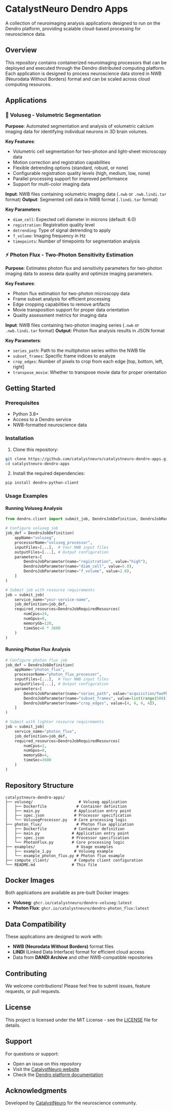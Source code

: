 # CatalystNeuro Dendro Apps

A collection of neuroimaging analysis applications designed to run on the Dendro platform, providing scalable cloud-based processing for neuroscience data.

## Overview

This repository contains containerized neuroimaging processors that can be deployed and executed through the Dendro distributed computing platform. Each application is designed to process neuroscience data stored in NWB (Neurodata Without Borders) format and can be scaled across cloud computing resources.

## Applications

### 🔬 Voluseg - Volumetric Segmentation

**Purpose**: Automated segmentation and analysis of volumetric calcium imaging data for identifying individual neurons in 3D brain volumes.

**Key Features**:
- Volumetric cell segmentation for two-photon and light-sheet microscopy data
- Motion correction and registration capabilities
- Flexible detrending options (standard, robust, or none)
- Configurable registration quality levels (high, medium, low, none)
- Parallel processing support for improved performance
- Support for multi-color imaging data

**Input**: NWB files containing volumetric imaging data (`.nwb` or `.nwb.lindi.tar` format)
**Output**: Segmented cell data in NWB format (`.lindi.tar` format)

**Key Parameters**:
- `diam_cell`: Expected cell diameter in microns (default: 6.0)
- `registration`: Registration quality level
- `detrending`: Type of signal detrending to apply
- `f_volume`: Imaging frequency in Hz
- `timepoints`: Number of timepoints for segmentation analysis

### ⚡ Photon Flux - Two-Photon Sensitivity Estimation

**Purpose**: Estimates photon flux and sensitivity parameters for two-photon imaging data to assess data quality and optimize imaging parameters.

**Key Features**:
- Photon flux estimation for two-photon microscopy data
- Frame subset analysis for efficient processing
- Edge cropping capabilities to remove artifacts
- Movie transposition support for proper data orientation
- Quality assessment metrics for imaging data

**Input**: NWB files containing two-photon imaging series (`.nwb` or `.nwb.lindi.tar` format)
**Output**: Photon flux analysis results in JSON format

**Key Parameters**:
- `series_path`: Path to the multiphoton series within the NWB file
- `subset_frames`: Specific frame indices to analyze
- `crop_edges`: Number of pixels to crop from each edge [top, bottom, left, right]
- `transpose_movie`: Whether to transpose movie data for proper orientation

## Getting Started

### Prerequisites

- Python 3.8+
- Access to a Dendro service
- NWB-formatted neuroscience data

### Installation

1. Clone this repository:
```bash
git clone https://github.com/catalystneuro/catalystneuro-dendro-apps.git
cd catalystneuro-dendro-apps
```

2. Install the required dependencies:
```bash
pip install dendro-python-client
```

### Usage Examples

#### Running Voluseg Analysis

```python
from dendro.client import submit_job, DendroJobDefinition, DendroJobRequiredResources

# Configure voluseg job
job_def = DendroJobDefinition(
    appName="voluseg",
    processorName="voluseg_processor",
    inputFiles=[...],  # Your NWB input files
    outputFiles=[...], # Output configuration
    parameters=[
        DendroJobParameter(name="registration", value="high"),
        DendroJobParameter(name="diam_cell", value=5.0),
        DendroJobParameter(name="f_volume", value=2.0),
    ]
)

# Submit job with resource requirements
job = submit_job(
    service_name="your-service-name",
    job_definition=job_def,
    required_resources=DendroJobRequiredResources(
        numCpus=24,
        numGpus=0,
        memoryGb=120,
        timeSec=6 * 3600
    )
)
```

#### Running Photon Flux Analysis

```python
# Configure photon flux job
job_def = DendroJobDefinition(
    appName="photon_flux",
    processorName="photon_flux_processor",
    inputFiles=[...],  # Your NWB input files
    outputFiles=[...], # Output configuration
    parameters=[
        DendroJobParameter(name="series_path", value="acquisition/TwoPhotonSeries1"),
        DendroJobParameter(name="subset_frames", value=list(range(500))),
        DendroJobParameter(name="crop_edges", value=[4, 4, 4, 4]),
    ]
)

# Submit with lighter resource requirements
job = submit_job(
    service_name="photon_flux",
    job_definition=job_def,
    required_resources=DendroJobRequiredResources(
        numCpus=2,
        numGpus=0,
        memoryGb=4,
        timeSec=3600
    )
)
```

## Repository Structure

```
catalystneuro-dendro-apps/
├── voluseg/                    # Voluseg application
│   ├── Dockerfile             # Container definition
│   ├── main.py               # Application entry point
│   ├── spec.json             # Processor specification
│   └── VolusegProcessor.py   # Core processing logic
├── photon_flux/               # Photon flux application
│   ├── Dockerfile            # Container definition
│   ├── main.py              # Application entry point
│   ├── spec.json            # Processor specification
│   └── PhotonFlux.py        # Core processing logic
├── examples/                  # Usage examples
│   ├── example_1.py          # Voluseg example
│   └── example_photon_flux.py # Photon flux example
├── compute_client/           # Compute client configuration
└── README.md                # This file
```

## Docker Images

Both applications are available as pre-built Docker images:

- **Voluseg**: `ghcr.io/catalystneuro/dendro-voluseg:latest`
- **Photon Flux**: `ghcr.io/catalystneuro/dendro-photon_flux:latest`

## Data Compatibility

These applications are designed to work with:
- **NWB (Neurodata Without Borders)** format files
- **LINDI** (Linked Data Interface) format for efficient cloud access
- Data from **DANDI Archive** and other NWB-compatible repositories

## Contributing

We welcome contributions! Please feel free to submit issues, feature requests, or pull requests.

## License

This project is licensed under the MIT License - see the [LICENSE](LICENSE) file for details.

## Support

For questions or support:
- Open an issue on this repository
- Visit the [CatalystNeuro website](https://www.catalystneuro.com/)
- Check the [Dendro platform documentation](https://dendro.vercel.app/)

## Acknowledgments

Developed by [CatalystNeuro](https://www.catalystneuro.com/) for the neuroscience community.
